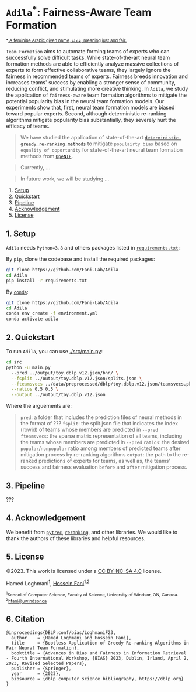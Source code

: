 # ``Adila``<sup>*</sup>: Fairness-Aware Team Formation
<sup>*[ A feminine Arabic given name, عادلة, meaning just and fair.](https://en.wikipedia.org/wiki/Adila_(name))<sup>

`Team Formation` aims to automate forming teams of experts who can successfully solve difficult tasks. While state-of-the-art neural team formation methods are able to efficiently analyze massive collections of experts to form effective collaborative teams, they largely ignore the fairness in recommended teams of experts. Fairness breeds innovation and increases teams' success by enabling a stronger sense of community, reducing conflict, and stimulating more creative thinking. In `Adila`, we study the application of `fairness-aware` team formation algorithms to mitigate the potential popularity bias in the neural team formation models. Our experiments show that, first, neural team formation models are biased toward popular experts. Second, although deterministic re-ranking algorithms mitigate popularity bias substantially, they severely hurt the efficacy of teams.

> We have studied the application of state-of-the-art [`deterministic greedy re-ranking methods`](https://dl.acm.org/doi/10.1145/3292500.3330691) to mitigate `populairty bias` based on `equality of opportunity` for state-of-the-art neural team formation methods from [`OpeNTF`](https://github.com/fani-lab/opeNTF/). 

> Currently, ...

> In future work, we will be studying ...

1. [Setup](#1-setup)
2. [Quickstart](#2-quickstart)
3. [Pipeline](#3-pipeline)
4. [Acknowledgement](#4-acknowledgement)
5. [License](#5-license)  

## 1. Setup
`Adila` needs ``Python=3.8`` and others packages listed in [``requirements.txt``](requirements.txt):

By ``pip``, clone the codebase and install the required packages:
```sh
git clone https://github.com/Fani-Lab/Adila
cd Adila
pip install -r requirements.txt
```

By [``conda``](https://www.anaconda.com/products/individual):

```sh
git clone https://github.com/Fani-Lab/Adila
cd Adila
conda env create -f environment.yml
conda activate adila
```

## 2. Quickstart
To run `Adila`, you can use [./src/main.py](./src/main.py):

```bash
cd src
python -u main.py 
  --pred ../output/toy.dblp.v12.json/bnn/ \
  --fsplit ../output/toy.dblp.v12.json/splits.json \
  --fteamsvecs ../data/preprocessed/dblp/toy.dblp.v12.json/teamsvecs.pkl \
  --ratios 0.5 0.5 \
  --output ../output/toy.dblp.v12.json 
```

Where the arguements are:

> `pred`: a folder that includes the prediction files of neural methods in the format of ??? 
> `fsplit`: the split.json file that indicates the index (rowid) of teams whose members are predicted in `--pred`  
> `fteamsvecs`: the sparse matrix representation of all teams, including the teams whose members are predicted in `--pred`
> `ratios`: the desired `popular`/`nonpopular` ratio among members of predicted teams after mitigation process by re-ranking algorithms 
> `output`: the path to the re-ranked predictions of experts for teams, as well as, the teams' success and fairness evaluation `before` and `after` mitigation process.

## 3. Pipeline

???

## 4. Acknowledgement
We benefit from [``pytrec``](https://github.com/cvangysel/pytrec_eval), [``reranking``](https://github.com/yuanlonghao/reranking), and other libraries. We would like to thank the authors of these libraries and helpful resources.
  
## 5. License
©2023. This work is licensed under a [CC BY-NC-SA 4.0](license.txt) license.

Hamed Loghmani<sup>1</sup>, [Hossein Fani](https://hosseinfani.github.io/)<sup>1,2</sup> 

<sup><sup>1</sup>School of Computer Science, Faculty of Science, University of Windsor, ON, Canada.</sup>
<sup><sup>2</sup>[hfani@uwindsor.ca](mailto:hfani@uwindsor.ca)</sup>

## 6. Citation
```
@inproceedings{DBLP:conf/bias/LoghmaniF23,
  author    = {Hamed Loghmani and Hossein Fani},
  title     = {Bootless Application of Greedy Re-ranking Algorithms in Fair Neural Team Formation},
  booktitle = {Advances in Bias and Fairness in Information Retrieval - Fourth International Workshop, {BIAS} 2023, Dublin, Irland, April 2, 2023, Revised Selected Papers},
  publisher = {Springer},
  year      = {2023},
  bibsource = {dblp computer science bibliography, https://dblp.org}
}
```

